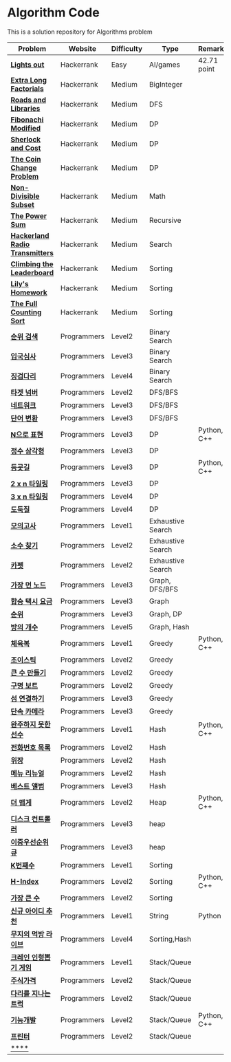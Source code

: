 # Algorithm Code

This is a solution repository for Algorithms problem

|Problem|Website|Difficulty|Type|Remarks|
|---|---|---|---|---|
|[**Lights out**](https://www.hackerrank.com/challenges/lightsout/problem)|Hackerrank|Easy|AI/games|42.71 point|
|[**Extra Long Factorials**](https://www.hackerrank.com/challenges/extra-long-factorials/problem)|Hackerrank|Medium|BigInteger||
|[**Roads and Libraries**](https://www.hackerrank.com/challenges/torque-and-development/problem)|Hackerrank|Medium|DFS||
|[**Fibonachi Modified**](https://www.hackerrank.com/challenges/fibonacci-modified/problem)|Hackerrank|Medium|DP||
|[**Sherlock and Cost**](https://www.hackerrank.com/challenges/sherlock-and-cost/problem)|Hackerrank|Medium|DP||
|[**The Coin Change Problem**](https://www.hackerrank.com/challenges/coin-change/problem)|Hackerrank|Medium|DP||
|[**Non-Divisible Subset**](https://www.hackerrank.com/challenges/non-divisible-subset/problem)|Hackerrank|Medium|Math||
|[**The Power Sum**](https://www.hackerrank.com/challenges/the-power-sum/problem)|Hackerrank|Medium|Recursive||
|[**Hackerland Radio Transmitters**](https://www.hackerrank.com/challenges/hackerland-radio-transmitters/problem)|Hackerrank|Medium|Search||
|[**Climbing the Leaderboard**](https://www.hackerrank.com/challenges/climbing-the-leaderboard/problem)|Hackerrank|Medium|Sorting||
|[**Lily's Homework**](https://www.hackerrank.com/challenges/lilys-homework/problem)|Hackerrank|Medium|Sorting||
|[**The Full Counting Sort**](https://www.hackerrank.com/challenges/countingsort4/problem)|Hackerrank|Medium|Sorting||
|[**순위 검색**](https://programmers.co.kr/learn/courses/30/lessons/72412#)|Programmers|Level2|Binary Search||
|[**입국심사**](https://programmers.co.kr/learn/courses/30/lessons/43238)|Programmers|Level3|Binary Search||
|[**징검다리**](https://programmers.co.kr/learn/courses/30/lessons/43236#)|Programmers|Level4|Binary Search||
|[**타겟 넘버**](https://programmers.co.kr/learn/courses/30/lessons/43165)|Programmers|Level2|DFS/BFS||
|[**네트워크**](https://programmers.co.kr/learn/courses/30/lessons/43162)|Programmers|Level3|DFS/BFS||
|[**단어 변환**](https://programmers.co.kr/learn/courses/30/lessons/43163)|Programmers|Level3|DFS/BFS||
|[**N으로 표현**](https://programmers.co.kr/learn/courses/30/lessons/42895)|Programmers|Level3|DP|Python, C++|
|[**정수 삼각형**](https://programmers.co.kr/learn/courses/30/lessons/43105)|Programmers|Level3|DP||
|[**등굣길**](https://programmers.co.kr/learn/courses/30/lessons/42898#)|Programmers|Level3|DP|Python, C++|
|[**2 x n 타일링**](https://programmers.co.kr/learn/courses/30/lessons/12900#)|Programmers|Level3|DP||
|[**3 x n 타일링**](https://programmers.co.kr/learn/courses/30/lessons/12902)|Programmers|Level4|DP||
|[**도둑질**](https://programmers.co.kr/learn/courses/30/lessons/42897)|Programmers|Level4|DP||
|[**모의고사**](https://programmers.co.kr/learn/courses/30/lessons/42840)|Programmers|Level1|Exhaustive Search||
|[**소수 찾기**](https://programmers.co.kr/learn/courses/30/lessons/42839)|Programmers|Level2|Exhaustive Search||
|[**카펫**](https://programmers.co.kr/learn/courses/30/lessons/42842)|Programmers|Level2|Exhaustive Search||
|[**가장 먼 노드**](https://programmers.co.kr/learn/courses/30/lessons/49189)|Programmers|Level3|Graph, DFS/BFS||
|[**합승 택시 요금**](https://programmers.co.kr/learn/courses/30/lessons/72413)|Programmers|Level3|Graph||
|[**순위**](https://programmers.co.kr/learn/courses/30/lessons/49191#qna)|Programmers|Level3|Graph, DP||
|[**방의 개수**](https://programmers.co.kr/learn/courses/30/lessons/49190#)|Programmers|Level5|Graph, Hash||
|[**체육복**](https://programmers.co.kr/learn/courses/30/lessons/42862#)|Programmers|Level1|Greedy|Python, C++|
|[**조이스틱**](https://programmers.co.kr/learn/courses/30/lessons/42860#)|Programmers|Level2|Greedy||
|[**큰 수 만들기**](https://programmers.co.kr/learn/courses/30/lessons/42883#)|Programmers|Level2|Greedy||
|[**구명 보트**](https://programmers.co.kr/learn/courses/30/lessons/42885)|Programmers|Level2|Greedy||
|[**섬 연결하기**](https://programmers.co.kr/learn/courses/30/lessons/42861)|Programmers|Level3|Greedy||
|[**단속 카메라**](https://programmers.co.kr/learn/courses/30/lessons/42884)|Programmers|Level3|Greedy||
|[**완주하지 못한 선수**](https://programmers.co.kr/learn/courses/30/lessons/42576)|Programmers|Level1|Hash|Python, C++|
|[**전화번호 목록**](https://programmers.co.kr/learn/courses/30/lessons/42577)|Programmers|Level2|Hash||
|[**위장**](https://programmers.co.kr/learn/courses/30/lessons/42578)|Programmers|Level2|Hash||
|[**메뉴 리뉴얼**](https://programmers.co.kr/learn/courses/30/lessons/72411)|Programmers|Level2|Hash||
|[**베스트 앨범**](https://programmers.co.kr/learn/courses/30/lessons/42579)|Programmers|Level3|Hash||
|[**더 맵게**](https://programmers.co.kr/learn/courses/30/lessons/42626)|Programmers|Level2|Heap|Python, C++|
|[**디스크 컨트롤러**](https://programmers.co.kr/learn/courses/30/lessons/42627)|Programmers|Level3|heap||
|[**이중우선순위 큐**](https://programmers.co.kr/learn/courses/30/lessons/42628)|Programmers|Level3|heap||
|[**K번째수**](https://programmers.co.kr/learn/courses/30/lessons/42748)|Programmers|Level1|Sorting||
|[**H-Index**](https://programmers.co.kr/learn/courses/30/lessons/42747#)|Programmers|Level2|Sorting|Python, C++|
|[**가장 큰 수**](https://programmers.co.kr/learn/courses/30/lessons/42746)|Programmers|Level2|Sorting||
|[**신규 아이디 추천**](https://programmers.co.kr/learn/courses/30/lessons/72410)|Programmers|Level1|String|Python|
|[**무지의 먹방 라이브**](https://programmers.co.kr/learn/courses/30/lessons/42891#)|Programmers|Level4|Sorting,Hash||
|[**크레인 인형뽑기 게임**](https://programmers.co.kr/learn/courses/30/lessons/64061)|Programmers|Level1|Stack/Queue||
|[**주식가격**](https://programmers.co.kr/learn/courses/30/lessons/42584#)|Programmers|Level2|Stack/Queue||
|[**다리를 지나는 트럭**](https://programmers.co.kr/learn/courses/30/lessons/42583)|Programmers|Level2|Stack/Queue||
|[**기능개발**](https://programmers.co.kr/learn/courses/30/lessons/42586)|Programmers|Level2|Stack/Queue|Python, C++|
|[**프린터**](https://programmers.co.kr/learn/courses/30/lessons/42587#)|Programmers|Level2|Stack/Queue||
|[****]()|||||